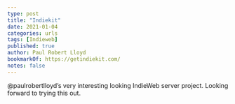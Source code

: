 ```yaml
---
type: post
title: "Indiekit"
date: 2021-01-04
categories: urls
tags: [Indieweb]
published: true
author: Paul Robert Lloyd
bookmarkOf: https://getindiekit.com/
notes: false
---
```


@paulrobertlloyd’s very interesting looking IndieWeb server project. Looking forward to trying this out.